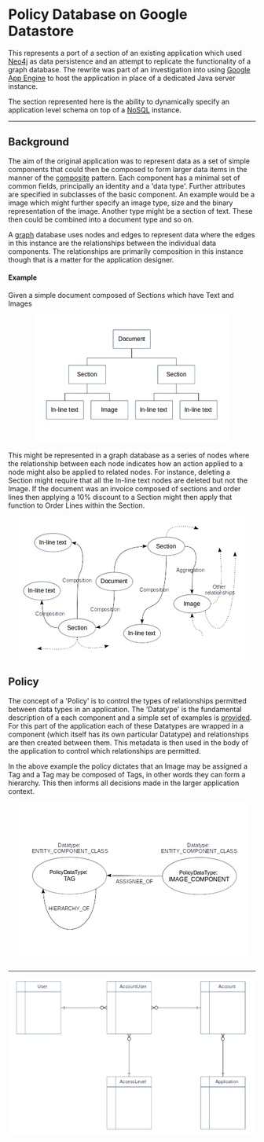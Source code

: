 # Policy Database on Google Datastore


This represents a port of a section of an existing application which used [Neo4j](https://neo4j.com/) as data persistence and an attempt to replicate the functionality of a graph database. The rewrite was part of an investigation into using [Google App Engine](https://cloud.google.com/appengine/) to host the application in place of a dedicated Java server instance.  

The section represented here is the ability to dynamically specify an application level schema on top of a [NoSQL](https://en.wikipedia.org/wiki/NoSQL) instance. 

___

## Background

The aim of the original application was to represent data as a set of simple components that could then be composed to form larger data items in the manner of the [composite](https://en.wikipedia.org/wiki/Composite_pattern) pattern. Each component has a minimal set of common fields, principally an identity and a 'data type'. Further attributes are specified in subclasses of the basic component. An example would be a image which might further specify an image type, size and the binary representation of the image. Another type might be a section of text. These then could be combined into a document type and so on.

 A [graph](https://en.wikipedia.org/wiki/Graph_database) database uses nodes and edges to represent data where the edges in this instance are the relationships between the individual data components. The relationships are primarily composition in this instance though that is a matter for the application designer. 

#### Example

Given a simple document composed of Sections which have Text and Images 

<p align="center">
<img src="https://github.com/srbaird/PolicyComponentsForDataStore/blob/master/documents/Document Structure Example.jpg" alt="Document Example"  >
</p>

This might be represented in a graph database as a series of nodes where the relationship between each node indicates how an action applied to a node might also be applied to related nodes. For instance, deleting a Section might require that all the In-line text nodes are deleted but not the Image. If the document was an invoice composed of sections and order lines then applying a 10% discount to a Section might then apply that function to Order Lines within the Section.

 <p align="center">
<img src="https://github.com/srbaird/PolicyComponentsForDataStore/blob/master/documents/Document Graph Example.jpg" alt="Graph Example"  >

## Policy

The concept of a 'Policy' is to control the types of relationships permitted between data types in an application. The 'Datatype' is the fundamental description of a each component and a simple set of examples is [provided](https://github.com/srbaird/PolicyComponentsForDataStore/blob/master/src/main/java/com/bac/policydsentitycomponent/external/EntityComponentDataType.java). For this part of the application each of these Datatypes are wrapped in a component (which itself has its own particular Datatype) and relationships are then created between them. This metadata is then used in the body of the application to control which relationships are permitted.

In the above example the policy dictates that an Image may be assigned a Tag and a Tag may be composed of Tags, in other words they can form a hierarchy. This then informs all decisions made in the larger application context.

 <p align="center">
<img src="https://github.com/srbaird/PolicyComponentsForDataStore/blob/master/documents/Policy Graph Example.jpg" alt="Graph Example"  >

```
```

___



<p align="center">
<img src="https://github.com/srbaird/AccountServiceApp/blob/master/documents/datamodel.jpg" alt="Data model"  >
</p>


